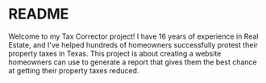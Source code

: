 # README

Welcome to my Tax Corrector project! I have 16 years of experience in Real Estate, and I've helped hundreds of homeowners successfully protest their property taxes in Texas. This project is about creating a website homeowners can use to generate a report that gives them the best chance at getting their property taxes reduced.
